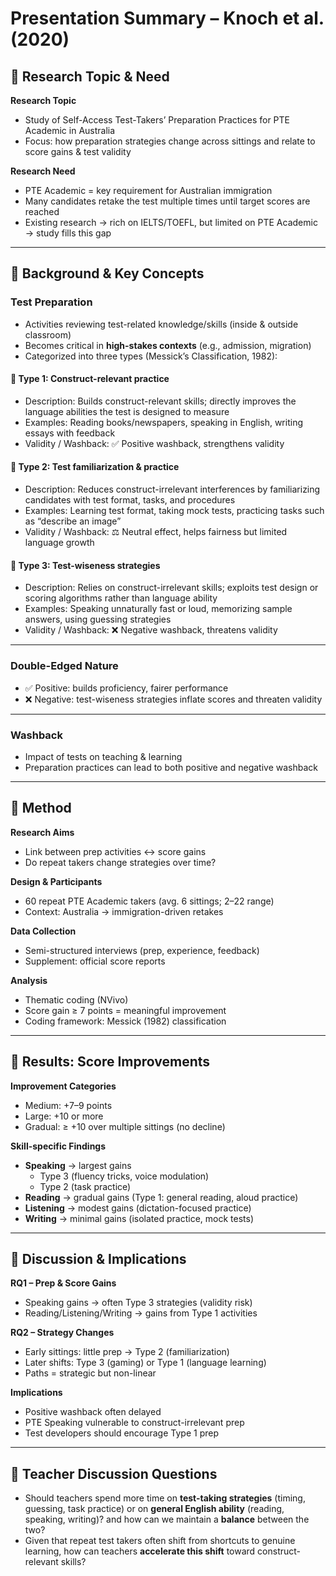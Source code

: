 # Presentation Summary – Knoch et al. (2020)

## 🌳 Research Topic & Need
**Research Topic**
- Study of Self-Access Test-Takers’ Preparation Practices for PTE Academic in Australia
- Focus: how preparation strategies change across sittings and relate to score gains & test validity  

**Research Need**
- PTE Academic = key requirement for Australian immigration  
- Many candidates retake the test multiple times until target scores are reached  
- Existing research → rich on IELTS/TOEFL, but limited on PTE Academic → study fills this gap  

---

## 🌳 Background & Key Concepts  

### Test Preparation  
- Activities reviewing test-related knowledge/skills (inside & outside classroom)  
- Becomes critical in **high-stakes contexts** (e.g., admission, migration)  
- Categorized into three types (Messick’s Classification, 1982):  

#### 🔹 Type 1: Construct-relevant practice  
- Description: Builds construct-relevant skills; directly improves the language abilities the test is designed to measure  
- Examples: Reading books/newspapers, speaking in English, writing essays with feedback  
- Validity / Washback: ✅ Positive washback, strengthens validity  

#### 🔹 Type 2: Test familiarization & practice  
- Description: Reduces construct-irrelevant interferences by familiarizing candidates with test format, tasks, and procedures  
- Examples: Learning test format, taking mock tests, practicing tasks such as “describe an image”  
- Validity / Washback: ⚖️ Neutral effect, helps fairness but limited language growth  

#### 🔹 Type 3: Test-wiseness strategies  
- Description: Relies on construct-irrelevant skills; exploits test design or scoring algorithms rather than language ability  
- Examples: Speaking unnaturally fast or loud, memorizing sample answers, using guessing strategies  
- Validity / Washback: ❌ Negative washback, threatens validity  

---

### Double-Edged Nature  
- ✅ Positive: builds proficiency, fairer performance  
- ❌ Negative: test-wiseness strategies inflate scores and threaten validity  

---

### Washback  
- Impact of tests on teaching & learning  
- Preparation practices can lead to both positive and negative washback  


---

## 🌳 Method
**Research Aims**
- Link between prep activities ↔ score gains  
- Do repeat takers change strategies over time?  

**Design & Participants**
- 60 repeat PTE Academic takers (avg. 6 sittings; 2–22 range)  
- Context: Australia → immigration-driven retakes  

**Data Collection**
- Semi-structured interviews (prep, experience, feedback)  
- Supplement: official score reports  

**Analysis**
- Thematic coding (NVivo)  
- Score gain ≥ 7 points = meaningful improvement  
- Coding framework: Messick (1982) classification  

---

## 🌳 Results: Score Improvements
**Improvement Categories**
- Medium: +7–9 points  
- Large: +10 or more  
- Gradual: ≥ +10 over multiple sittings (no decline)  

**Skill-specific Findings**
- **Speaking** → largest gains  
  - Type 3 (fluency tricks, voice modulation)  
  - Type 2 (task practice)  
- **Reading** → gradual gains (Type 1: general reading, aloud practice)  
- **Listening** → modest gains (dictation-focused practice)  
- **Writing** → minimal gains (isolated practice, mock tests)  

---

## 🌳 Discussion & Implications
**RQ1 – Prep & Score Gains**
- Speaking gains → often Type 3 strategies (validity risk)  
- Reading/Listening/Writing → gains from Type 1 activities  

**RQ2 – Strategy Changes**
- Early sittings: little prep → Type 2 (familiarization)  
- Later shifts: Type 3 (gaming) or Type 1 (language learning)  
- Paths = strategic but non-linear  

**Implications**
- Positive washback often delayed  
- PTE Speaking vulnerable to construct-irrelevant prep  
- Test developers should encourage Type 1 prep  

---

## 🌳 Teacher Discussion Questions
- Should teachers spend more time on **test-taking strategies** (timing, guessing, task practice) or on **general English ability** (reading, speaking, writing)? and how can we maintain a **balance** between the two?  
- Given that repeat test takers often shift from shortcuts to genuine learning, how can teachers **accelerate this shift** toward construct-relevant skills?  
